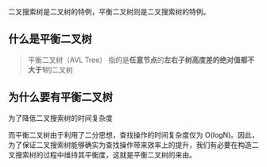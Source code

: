 二叉搜索树是二叉树的特例，平衡二叉树则是二叉搜索树的特例。


## 什么是平衡二叉树

>   平衡二叉树（AVL Tree） 指的是**任意节点**的**左右子树高度差的绝对值都不大于1**的二叉树


## 为什么要有平衡二叉树

为了降低二叉搜索树的时间复杂度

而平衡二叉树由于利用了二分思想，查找操作的时间复杂度仅为 O(logN)。因此，为了保证二叉搜索树能够确实为查找操作带来效率上的提升，我们有必要在构造二叉搜索树的过程中维持其平衡度，这就是平衡二叉树的来由。